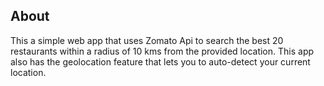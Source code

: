 

## About

This a simple web app that uses Zomato Api to search the best 20 restaurants within a radius of 10 kms from the provided location. This app also has the geolocation feature that lets you to auto-detect your current location. 
